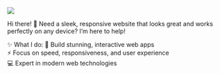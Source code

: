 <img align="center" src="https://avatars.githubusercontent.com/u/131676148?v=4">

Hi there! 🚀 Need a sleek, responsive website that looks great and works perfectly on any device? I’m here to help!

✨ What I do:
🎨 Build stunning, interactive web apps  
⚡ Focus on speed, responsiveness, and user experience  
💻 Expert in modern web technologies
